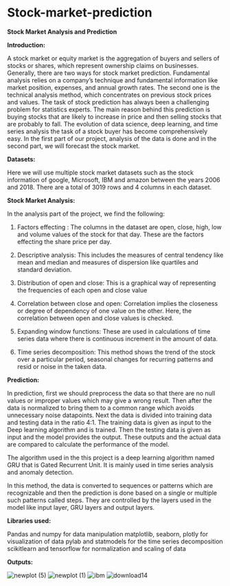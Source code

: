 # Stock-market-prediction
<b>Stock Market Analysis and Prediction</b>

**Introduction:**

A stock market or equity market is the aggregation of buyers and sellers of stocks or shares, which represent ownership claims on businesses. Generally, there are two ways for stock market prediction. Fundamental analysis relies on a company’s technique and fundamental information like market position, expenses, and annual growth rates. The second one is the technical analysis method, which concentrates on previous stock prices and values.
The task of stock prediction has always been a challenging problem for statistics experts. The main reason behind this prediction is buying stocks that are likely to increase in price and then selling stocks that are probably to fall. The evolution of data science, deep learning, and time series analysis the task of a stock buyer has become comprehensively easy. In the first part of our project, analysis of the data is done and in the second part, we will forecast the stock market.

**Datasets:**

Here we will use multiple stock market datasets such as the stock information of google, Microsoft, IBM and amazon between the years 2006 and 2018. There are a total of 3019 rows and 4 columns in each dataset.


**Stock Market Analysis:**

In the analysis part of the project, we find the following:

1. Factors effecting : The columns in the dataset are open, close, high, low and volume values of the stock for that day. These are the factors effecting the share price per day. 

2. Descriptive analysis: This includes the measures of central tendency like mean and median and measures of dispersion like quartiles and standard deviation.

3. Distribution of open and close: This is a graphical way of representing the frequencies of each open and close value

4. Correlation between close and open: Correlation implies the closeness or degree of dependency of one value on the other. Here, the correlation between open and close values is checked. 

5. Expanding window functions: These are used in calculations of time series data where there is continuous increment in the amount of data.

6. Time series decomposition: This method shows the trend of the stock over a particular period, seasonal changes for recurring patterns and resid or noise in the taken data.



**Prediction:**

In prediction, first we should preprocess the data so that there are no null values or improper  values which may give a wrong result. Then after the data is normalized to bring them to a common range which avoids unnecessary noise datapoints.
Next the data is divided into training data and testing data in the ratio 4:1. The training data is given as input to the Deep learning algorithm and is trained. Then the testing data is given as input and the model provides the output. These outputs and the actual data are compared to calculate the performance of the model. 

The algorithm used in the this project is a deep learning algorithm named GRU that is Gated Recurrent Unit. It is mainly used in time series analysis and anomaly detection.

In this method, the data is converted to sequences or patterns which are recognizable and then the prediction is done based on a single or multiple such patterns called steps. They are controlled by the layers used in the model like input layer, GRU layers and output layers.


**Libraries used:**

Pandas and numpy for data manipulation
matplotlib, seaborn,  plotly for visualization of data
pylab and statmodels for the time series decomposition
scikitlearn and tensorflow for normalization and scaling of data

**Outputs:**

![newplot (5)](https://github.com/user-attachments/assets/4dd06269-02b9-41e4-a192-848d66a0ddf8)
![newplot (1)](https://github.com/user-attachments/assets/1168f85a-f46f-4352-8777-e2bbb1c78e33)
![ibm](https://github.com/user-attachments/assets/a92809ac-3887-4b60-9c6c-d30da8bad2bd)
![download14](https://github.com/user-attachments/assets/b07dfd71-a040-4862-9357-0c8a85c2314d)
